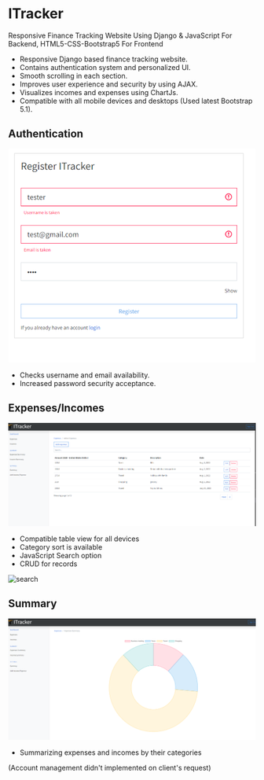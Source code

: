# ITracker
Responsive Finance Tracking Website Using Django &amp; JavaScript For Backend, HTML5-CSS-Bootstrap5 For Frontend  
- Responsive Django based finance tracking website.
- Contains authentication system and personalized UI.
- Smooth scrolling in each section.
- Improves user experience and security by using AJAX.
- Visualizes incomes and expenses using ChartJs.
- Compatible with all mobile devices and desktops (Used latest Bootstrap 5.1).

## Authentication
![expenses](/preview/ajaxRegister.png)

- Checks username and email availability.
- Increased password security acceptance.

## Expenses/Incomes
![listView](/preview/expenses.png)

- Compatible table view for all devices
- Category sort is available
- JavaScript Search option
- CRUD for records

![search](/preview/ahaxSearch.png)

## Summary
![search](/preview/chart.png)

- Summarizing expenses and incomes by their categories


(Account management didn't implemented on client's request)

